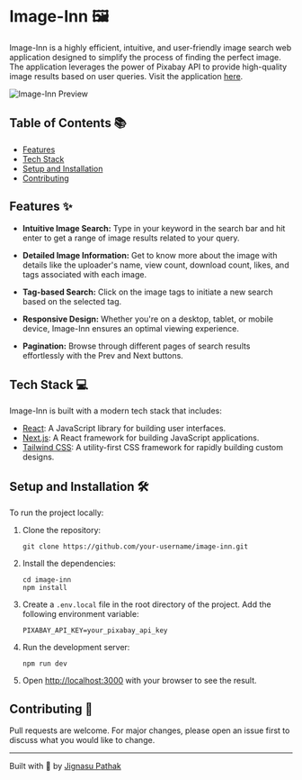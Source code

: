 # Image-Inn 🖼️

Image-Inn is a highly efficient, intuitive, and user-friendly image search web application designed to simplify the process of finding the perfect image. The application leverages the power of Pixabay API to provide high-quality image results based on user queries. Visit the application [here](https://image-inn.vercel.app/).

![Image-Inn Preview](https://lh3.googleusercontent.com/e7s-fsh7TSvxyfWqTXsAN5ZR48mmM-tFbQhBZ2hcliTDgx8C3HtnPeW-cuwCa3uSRNGE3lKW1TEPMyLLIoGw-3QoM6XCPAQ87rBL0LPV0h5b8gL25fBewJHzRU9VTpUGIZ5arwRNu9m06YF8nwVRiYxQafhkR5BhUB6-4vmpRV117M9-YsyTnldcURaAX9hp25WxG3z8-XoRAHCBbBQet20lgo3jy4rRKqm5OaWGeqioQzhMmI5kPIDth68VSU9goKQTA7AAwx6CkDI7rQn3ZsKM370y3BW1ZUGEQZgSAmrtDfQdjq8tzNiTggt6Ij9b8kz7XQa3hDJOpabFNGVZMo6iRrw5AUGN2prI-kcAWTdOzZH_OrgSsvlYvP_ew7ALAPhlyFZxBWdSkSGO2LxOmVJePTcZ7jswKyMdLXESjsJHQSBMnqniScSIEARh_fQIDV6bHNo-vqvAFe3zHyJWeNuU7q50ePg5Od8xMbV7kGfFcxtsWEn5zI5TuVztis8oUDw4ndxDRUCDhe5HZJGNHTqlMhLNi85LHDQ7OHoAYkLAgvBDR2sOn39VjmI-ViLtjf1wOYY1PSxAA71jHI5JBjxKqPJf5r47zjdeQ3-rRZkBMaDTK_cup2m98MYkN5yuMwMhLjqraF3jt1NQQs_aFQ4sJdTU5OzCsFC9_aDJd3RoUmFZ8Titt0hskjoXsGLWTobJaJo13av1XER1JcqOd5kIZrZD5JcPi0h5zczQqS6eo-QQJK4HyOXYAxXGkwiUJFV7tqwb8qd4YeqMhhyR3moPN6tgvVcxXuvlGRSB3l2wmeCJB-KPi7qSRqVQD7yLDE0WxVZpzhhHE_MgliEcCq_dF89aA_TLY85gjuJQ-OxXPqHPuNkQCtXnU3xbvCkAnJ7MMIEMBq_tMZvnjUtmtxXKnLoZ8VeeRz7Zpem10SAq38S0rpSg9eTWw1nT0XYcybyTSk3DMKN48MBOmcIVsNO9jIWBztNBZY4xymdKZEIZl33w2f21aK4BdbecLAhu61_U8ZDEEZ6PFacmNoEh1421nYeBYS_s2LwQ9C27JFm1bT_j1eIodO34E7A=w3456-h1884-s-no?authuser=0)

## Table of Contents 📚

- [Features](#features)
- [Tech Stack](#tech-stack)
- [Setup and Installation](#setup-and-installation)
- [Contributing](#contributing)

## Features ✨

- **Intuitive Image Search:** Type in your keyword in the search bar and hit enter to get a range of image results related to your query.
  
- **Detailed Image Information:** Get to know more about the image with details like the uploader's name, view count, download count, likes, and tags associated with each image.

- **Tag-based Search:** Click on the image tags to initiate a new search based on the selected tag.

- **Responsive Design:** Whether you're on a desktop, tablet, or mobile device, Image-Inn ensures an optimal viewing experience.

- **Pagination:** Browse through different pages of search results effortlessly with the Prev and Next buttons.

## Tech Stack 💻

Image-Inn is built with a modern tech stack that includes:

- [React](https://reactjs.org/): A JavaScript library for building user interfaces.
- [Next.js](https://nextjs.org/): A React framework for building JavaScript applications.
- [Tailwind CSS](https://tailwindcss.com/): A utility-first CSS framework for rapidly building custom designs.

## Setup and Installation 🛠️

To run the project locally:

1. Clone the repository:
    ```
    git clone https://github.com/your-username/image-inn.git
    ```
2. Install the dependencies:
    ```
    cd image-inn
    npm install
    ```
3. Create a `.env.local` file in the root directory of the project. Add the following environment variable:
    ```
    PIXABAY_API_KEY=your_pixabay_api_key
    ```
4. Run the development server:
    ```
    npm run dev
    ```
5. Open [http://localhost:3000](http://localhost:3000) with your browser to see the result.

## Contributing 🤝

Pull requests are welcome. For major changes, please open an issue first to discuss what you would like to change.

---

Built with 💜 by [Jignasu Pathak](https://github.com/Mister-JP)
